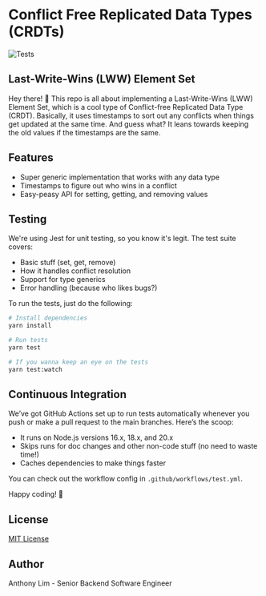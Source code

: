 # Conflict Free Replicated Data Types (CRDTs)

![Tests](https://github.com/anthony.lim/CRDTs/actions/workflows/test.yml/badge.svg)

## Last-Write-Wins (LWW) Element Set

Hey there! 🎉 This repo is all about implementing a Last-Write-Wins (LWW) Element Set, which is a cool type of Conflict-free Replicated Data Type (CRDT). Basically, it uses timestamps to sort out any conflicts when things get updated at the same time. And guess what? It leans towards keeping the old values if the timestamps are the same.

## Features

- Super generic implementation that works with any data type
- Timestamps to figure out who wins in a conflict
- Easy-peasy API for setting, getting, and removing values

## Testing

We're using Jest for unit testing, so you know it's legit. The test suite covers:

- Basic stuff (set, get, remove)
- How it handles conflict resolution
- Support for type generics
- Error handling (because who likes bugs?)

To run the tests, just do the following:

```bash
# Install dependencies
yarn install

# Run tests
yarn test

# If you wanna keep an eye on the tests
yarn test:watch
```

## Continuous Integration

We’ve got GitHub Actions set up to run tests automatically whenever you push or make a pull request to the main branches. Here’s the scoop:

- It runs on Node.js versions 16.x, 18.x, and 20.x
- Skips runs for doc changes and other non-code stuff (no need to waste time!)
- Caches dependencies to make things faster

You can check out the workflow config in `.github/workflows/test.yml`.

Happy coding! 🎉

## License

[MIT License](LICENSE)

## Author

Anthony Lim - Senior Backend Software Engineer
